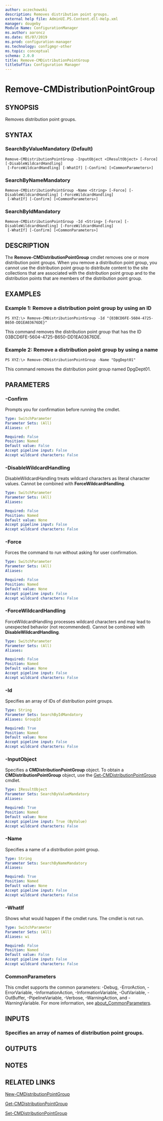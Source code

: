 ```yaml
---
author: aczechowski
description: Removes distribution point groups.
external help file: AdminUI.PS.Content.dll-Help.xml
manager: dougeby
Module Name: ConfigurationManager
ms.author: aaroncz
ms.date: 05/07/2019
ms.prod: configuration-manager
ms.technology: configmgr-other
ms.topic: conceptual
schema: 2.0.0
title: Remove-CMDistributionPointGroup
titleSuffix: Configuration Manager
---
```


# Remove-CMDistributionPointGroup

## SYNOPSIS
Removes distribution point groups.

## SYNTAX

### SearchByValueMandatory (Default)
```
Remove-CMDistributionPointGroup -InputObject <IResultObject> [-Force] [-DisableWildcardHandling]
 [-ForceWildcardHandling] [-WhatIf] [-Confirm] [<CommonParameters>]
```

### SearchByNameMandatory
```
Remove-CMDistributionPointGroup -Name <String> [-Force] [-DisableWildcardHandling] [-ForceWildcardHandling]
 [-WhatIf] [-Confirm] [<CommonParameters>]
```

### SearchByIdMandatory
```
Remove-CMDistributionPointGroup -Id <String> [-Force] [-DisableWildcardHandling] [-ForceWildcardHandling]
 [-WhatIf] [-Confirm] [<CommonParameters>]
```

## DESCRIPTION
The **Remove-CMDistributionPointGroup** cmdlet removes one or more distribution point groups.
When you remove a distribution point group, you cannot use the distribution point group to distribute content to the site collections that are associated with the distribution point group and to the distribution points that are members of the distribution point group.

## EXAMPLES

### Example 1: Remove a distribution point group by using an ID
```
PS XYZ:\> Remove-CMDistributionPointGroup -Id "{03BCD6FE-5604-4725-B650-DD1EA03676DE}"
```

This command removes the distribution point group that has the ID 03BCD6FE-5604-4725-B650-DD1EA03676DE.

### Example 2: Remove a distribution point group by using a name
```
PS XYZ:\> Remove-CMDistributionPointGroup -Name "DpgDept01"
```

This command removes the distribution point group named DpgDept01.

## PARAMETERS

### -Confirm
Prompts you for confirmation before running the cmdlet.

```yaml
Type: SwitchParameter
Parameter Sets: (All)
Aliases: cf

Required: False
Position: Named
Default value: False
Accept pipeline input: False
Accept wildcard characters: False
```

### -DisableWildcardHandling
DisableWildcardHandling treats wildcard characters as literal character values. Cannot be combined with **ForceWildcardHandling**.

```yaml
Type: SwitchParameter
Parameter Sets: (All)
Aliases:

Required: False
Position: Named
Default value: None
Accept pipeline input: False
Accept wildcard characters: False
```

### -Force
Forces the command to run without asking for user confirmation.

```yaml
Type: SwitchParameter
Parameter Sets: (All)
Aliases:

Required: False
Position: Named
Default value: None
Accept pipeline input: False
Accept wildcard characters: False
```

### -ForceWildcardHandling
ForceWildcardHandling processes wildcard characters and may lead to unexpected behavior (not recommended). Cannot be combined with **DisableWildcardHandling**.

```yaml
Type: SwitchParameter
Parameter Sets: (All)
Aliases:

Required: False
Position: Named
Default value: None
Accept pipeline input: False
Accept wildcard characters: False
```

### -Id
Specifies an array of IDs of distribution point groups.

```yaml
Type: String
Parameter Sets: SearchByIdMandatory
Aliases: GroupId

Required: True
Position: Named
Default value: None
Accept pipeline input: False
Accept wildcard characters: False
```

### -InputObject
Specifies a **CMDistributionPointGroup** object.
To obtain a **CMDistributionPointGroup** object, use the [Get-CMDistributionPointGroup](Get-CMDistributionPointGroup.md) cmdlet.

```yaml
Type: IResultObject
Parameter Sets: SearchByValueMandatory
Aliases:

Required: True
Position: Named
Default value: None
Accept pipeline input: True (ByValue)
Accept wildcard characters: False
```

### -Name
Specifies a name of a distribution point group.

```yaml
Type: String
Parameter Sets: SearchByNameMandatory
Aliases:

Required: True
Position: Named
Default value: None
Accept pipeline input: False
Accept wildcard characters: False
```

### -WhatIf
Shows what would happen if the cmdlet runs.
The cmdlet is not run.

```yaml
Type: SwitchParameter
Parameter Sets: (All)
Aliases: wi

Required: False
Position: Named
Default value: False
Accept pipeline input: False
Accept wildcard characters: False
```

### CommonParameters
This cmdlet supports the common parameters: -Debug, -ErrorAction, -ErrorVariable, -InformationAction, -InformationVariable, -OutVariable, -OutBuffer, -PipelineVariable, -Verbose, -WarningAction, and -WarningVariable. For more information, see [about_CommonParameters](http://go.microsoft.com/fwlink/?LinkID=113216).

## INPUTS

### Specifies an array of names of distribution point groups.

## OUTPUTS

## NOTES

## RELATED LINKS

[New-CMDistributionPointGroup](New-CMDistributionPointGroup.md)

[Get-CMDistributionPointGroup](Get-CMDistributionPointGroup.md)

[Set-CMDistributionPointGroup](Set-CMDistributionPointGroup.md)


